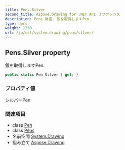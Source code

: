 ```yaml
---
title: Pens.Silver
second_title: Aspose.Drawing for .NET API リファレンス
description: Pens 財産. 銀を取得しますPen.
type: docs
weight: 1230
url: /ja/net/system.drawing/pens/silver/
---
```

## Pens.Silver property

銀を取得しますPen.

```csharp
public static Pen Silver { get; }
```

### プロパティ値

シルバーPen.

### 関連項目

* class [Pen](../../pen/)
* class [Pens](../)
* 名前空間 [System.Drawing](../../pens/)
* 組み立て [Aspose.Drawing](../../../)


